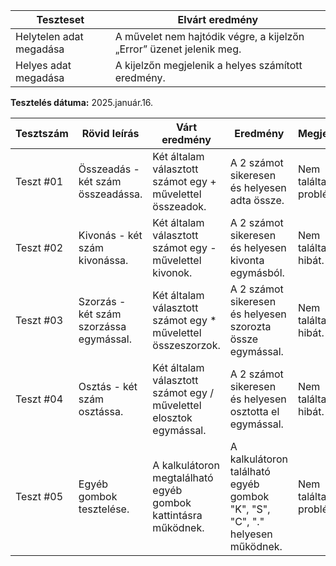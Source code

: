  | Teszteset               | Elvárt eredmény                                                                                                     | 
 |-------------------------|---------------------------------------------------------------------------------------------------------------------| 
 | Helytelen adat megadása | A  művelet nem hajtódik végre, a kijelzőn „Error” üzenet jelenik meg.                                               |
 | Helyes adat megadása    | A kijelzőn megjelenik a helyes számított eredmény.                                                                   | 

**Tesztelés dátuma:** 2025.január.16.

| Tesztszám | Rövid leírás                     | Várt eredmény                                              | Eredmény                      | Megjegyzés                |
|-----------|----------------------------------|------------------------------------------------------------|-------------------------------|---------------------------|
| Teszt #01 | Összeadás - két szám összeadássa. | Két általam választott számot egy + művelettel összeadok. | A 2 számot sikeresen és helyesen adta össze. | Nem találtam problémát. |
| Teszt #02 | Kivonás -  két szám kivonássa. | Két általam választott számot egy - művelettel kivonok. | A 2 számot sikeresen és helyesen kivonta egymásból. | Nem találtam hibát. |
| Teszt #03 | Szorzás -  két szám szorzássa egymással. | Két általam választott számot egy * művelettel összeszorzok. | A 2 számot sikeresen és helyesen szorozta össze egymással.| Nem találtam hibát. |
| Teszt #04 | Osztás - két szám osztássa. | Két általam választott számot egy / művelettel elosztok egymással. | A 2 számot sikeresen és helyesen osztotta el egymással. | Nem találtam hibát. |
| Teszt #05 | Egyéb gombok tesztelése. | A kalkulátoron megtalálható egyéb gombok kattintásra működnek.  | A kalkulátoron található egyéb gombok "K", "S", "C", "." helyesen működnek. | Nem találtam problémát. |
 
